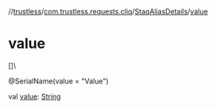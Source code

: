 //[trustless](../../../index.md)/[com.trustless.requests.cliq](../index.md)/[StaqAliasDetails](index.md)/[value](value.md)

# value

[]\

@SerialName(value = &quot;Value&quot;)

val [value](value.md): [String](https://kotlinlang.org/api/latest/jvm/stdlib/kotlin/-string/index.html)
